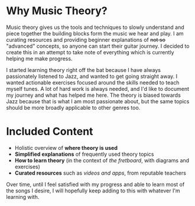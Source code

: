 # Why Music Theory?
Music theory gives us the tools and techniques to slowly understand and piece together the building blocks form the music we hear and play.
I am curating resources and providing beginner explanations of ~~not so~~ "advanced" concepts, so anyone can start their guitar journey.
I decided to create this in an attempt to take note of everything which is currently helping me make progress.

I started learning theory right off the bat because I have always passionately listened to Jazz, and wanted to get going straight away.
I wanted actionable exercises focused around the skills needed to teach myself tunes.
A lot of hard work is always needed, and I'd like to document my journey and what has helped me here.
The theory is biased towards Jazz because that is what I am most passionate about, but the same topics should be more broadly applicable to other genres too.

# Included Content
* Holistic overview of **where theory is used**
* **Simplified explanations** of frequently used theory topics
* **How to learn theory** (in the context of _the fretboard_, with diagrams and exercises)
* **Curated resources** such as _videos and apps_, from reputable teachers

Over time, until I feel satisfied with my progress and able to learn most of the songs I desire, I will hopefully keep adding to this with whatever I'm learning with.

